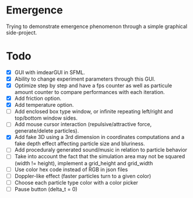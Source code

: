 # Emergence
Trying to demonstrate emergence phenomenon through a simple graphical side-project.

# Todo
- [x] GUI with imdearGUI in SFML.
- [x] Ability to change experiment parameters through this GUI.
- [x] Optimize step by step and have a fps counter as well as particule amount counter to compare performances with each iteration.
- [x] Add friction option.
- [x] Add temperature option.
- [ ] Add enclosed box type window, or infinite repeating left/right and top/bottom window sides.
- [ ] Add mouse cursor interaction (repulsive/attractive force, generate/delete particles).
- [x] Add fake 3D using a 3rd dimension in coordinates computations and a fake depth effect affecting particle size and bluriness.
- [ ] Add proceduraly generated sound/music in relation to particle behavior
- [ ] Take into account the fact that the simulation area may not be squared (width != height), implement a grid_height and grid_width
- [ ] Use color hex code instead of RGB in json files
- [ ] Doppler-like effect (faster particles turn to a given color)
- [ ] Choose each particle type color with a color picker
- [ ] Pause button (delta_t = 0)
